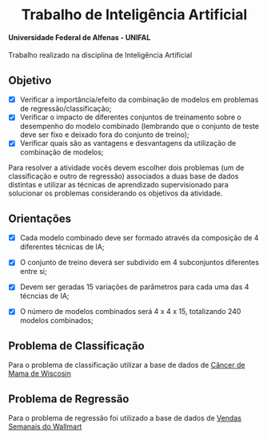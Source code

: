 <div align="center">
<h1> Trabalho de Inteligência Artificial </h1>
</div>

#### Universidade Federal de Alfenas - UNIFAL
Trabalho realizado na disciplina de Inteligência Artificial

## Objetivo
- [x] Verificar a importância/efeito da combinação de modelos em problemas de regressão/classificação;
- [x] Verificar o impacto de diferentes conjuntos de treinamento sobre o desempenho do modelo combinado (lembrando que o conjunto de teste deve ser fixo e deixado fora do conjunto de treino);
- [x] Verificar quais são as vantagens e desvantagens da utilização de combinação de modelos;

Para resolver a atividade vocês devem escolher dois problemas (um de classificação e outro de regressão) associados a duas base de dados distintas e utilizar as técnicas de aprendizado supervisionado para solucionar os problemas considerando os objetivos da atividade.

## Orientações
- [x] Cada modelo combinado deve ser formado através da composição de 4 diferentes técnicas de IA;
- [x] O conjunto de treino deverá ser subdivido em 4 subconjuntos diferentes entre si;
- [x] Devem ser geradas 15 variações de parâmetros para cada uma das 4 técncias de IA;
- [x] O número de modelos combinados será 4 x 4 x 15, totalizando 240 modelos combinados;


## Problema de Classificação
Para o problema de classificação utilizar a base de dados de [Câncer de Mama de Wiscosin](https://www.kaggle.com/datasets/uciml/breast-cancer-wisconsin-data)

## Problema de Regressão
Para o problema de regressão foi utilizado a base de dados de [Vendas Semanais do Wallmart](https://www.kaggle.com/datasets/yasserh/walmart-dataset)


